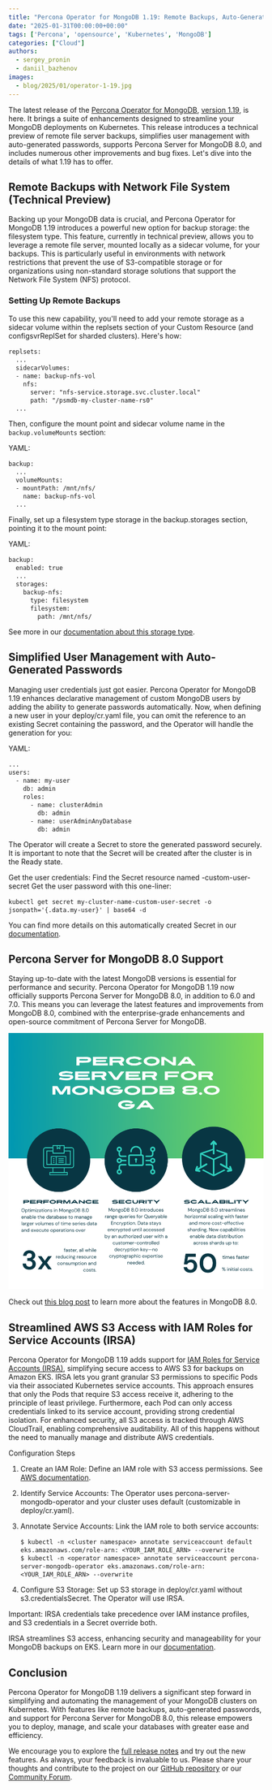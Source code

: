 ```yaml
---
title: "Percona Operator for MongoDB 1.19: Remote Backups, Auto-Generated Passwords, and More!"
date: "2025-01-31T00:00:00+00:00"
tags: ['Percona', 'opensource', 'Kubernetes', 'MongoDB']
categories: ["Cloud"]
authors:
  - sergey_pronin
  - daniil_bazhenov
images:
  - blog/2025/01/operator-1-19.jpg
---
```


The latest release of the [Percona Operator for MongoDB](https://docs.percona.com/percona-operator-for-mongodb/index.html), [version 1.19](https://docs.percona.com/percona-operator-for-mongodb/RN/Kubernetes-Operator-for-PSMONGODB-RN1.19.0.html), is here. It brings a suite of enhancements designed to streamline your MongoDB deployments on Kubernetes. This release introduces a technical preview of remote file server backups, simplifies user management with auto-generated passwords, supports Percona Server for MongoDB 8.0, and includes numerous other improvements and bug fixes. Let's dive into the details of what 1.19 has to offer.

## Remote Backups with Network File System (Technical Preview)

Backing up your MongoDB data is crucial, and Percona Operator for MongoDB 1.19 introduces a powerful new option for backup storage: the filesystem type. This feature, currently in technical preview, allows you to leverage a remote file server, mounted locally as a sidecar volume, for your backups. This is particularly useful in environments with network restrictions that prevent the use of S3-compatible storage or for organizations using non-standard storage solutions that support the Network File System (NFS) protocol.

### Setting Up Remote Backups

To use this new capability, you'll need to add your remote storage as a sidecar volume within the replsets section of your Custom Resource (and configsvrReplSet for sharded clusters). Here's how:

```
replsets:
  ...
  sidecarVolumes:
  - name: backup-nfs-vol
    nfs:
      server: "nfs-service.storage.svc.cluster.local"
      path: "/psmdb-my-cluster-name-rs0"
  ...
```

Then, configure the mount point and sidecar volume name in the `backup.volumeMounts` section:

YAML:
```
backup:
  ...
  volumeMounts:
  - mountPath: /mnt/nfs/
    name: backup-nfs-vol
  ...
```

Finally, set up a filesystem type storage in the backup.storages section, pointing it to the mount point:

YAML:
```
backup:
  enabled: true
  ...
  storages:
    backup-nfs:
      type: filesystem
      filesystem:
        path: /mnt/nfs/
```

See more in our [documentation about this storage type](https://docs.percona.com/percona-operator-for-mongodb/backups-storage.html#remote-file-server).

## Simplified User Management with Auto-Generated Passwords

Managing user credentials just got easier. Percona Operator for MongoDB 1.19 enhances declarative management of custom MongoDB users by adding the ability to generate passwords automatically. Now, when defining a new user in your deploy/cr.yaml file, you can omit the reference to an existing Secret containing the password, and the Operator will handle the generation for you:

YAML:
```
...
users:
  - name: my-user
    db: admin
    roles:
      - name: clusterAdmin
        db: admin
      - name: userAdminAnyDatabase
        db: admin
```

The Operator will create a Secret to store the generated password securely. It is important to note that the Secret will be created after the cluster is in the Ready state. 

Get the user credentials:
Find the Secret resource named <cluster-name>-custom-user-secret
Get the user password with this one-liner:

```
kubectl get secret my-cluster-name-custom-user-secret -o jsonpath='{.data.my-user}' | base64 -d
```

You can find more details on this automatically created Secret in our [documentation](https://docs.percona.com/percona-operator-for-mongodb/users.html#custom-mongodb-roles).

## Percona Server for MongoDB 8.0 Support

Staying up-to-date with the latest MongoDB versions is essential for performance and security. Percona Operator for MongoDB 1.19 now officially supports Percona Server for MongoDB 8.0, in addition to 6.0 and 7.0. This means you can leverage the latest features and improvements from MongoDB 8.0, combined with the enterprise-grade enhancements and open-source commitment of Percona Server for MongoDB.

![Percona Server for MongoDB 8.0 Support](blog/2025/01/operator-mongodb-8.png)

Check out [this blog post](https://www.percona.com/blog/percona-server-for-mongodb-8-0-most-performant-ever/) to learn more about the features in MongoDB 8.0.

## Streamlined AWS S3 Access with IAM Roles for Service Accounts (IRSA)

Percona Operator for MongoDB 1.19 adds support for [IAM Roles for Service Accounts (IRSA)](https://docs.aws.amazon.com/eks/latest/userguide/iam-roles-for-service-accounts.html), simplifying secure access to AWS S3 for backups on Amazon EKS. IRSA lets you grant granular S3 permissions to specific Pods via their associated Kubernetes service accounts. This approach ensures that only the Pods that require S3 access receive it, adhering to the principle of least privilege. Furthermore, each Pod can only access credentials linked to its service account, providing strong credential isolation. For enhanced security, all S3 access is tracked through AWS CloudTrail, enabling comprehensive auditability. All of this happens without the need to manually manage and distribute AWS credentials.

Configuration Steps

1.  Create an IAM Role: Define an IAM role with S3 access permissions. See [AWS documentation](https://docs.aws.amazon.com/eks/latest/userguide/iam-roles-for-service-accounts.html).

2.  Identify Service Accounts: The Operator uses percona-server-mongodb-operator and your cluster uses default (customizable in deploy/cr.yaml).

3. Annotate Service Accounts: Link the IAM role to both service accounts:
    
    ```
    $ kubectl -n <cluster namespace> annotate serviceaccount default eks.amazonaws.com/role-arn: <YOUR_IAM_ROLE_ARN> --overwrite
    $ kubectl -n <operator namespace> annotate serviceaccount percona-server-mongodb-operator eks.amazonaws.com/role-arn: <YOUR_IAM_ROLE_ARN> --overwrite
    ```

4. Configure S3 Storage: Set up S3 storage in deploy/cr.yaml without s3.credentialsSecret. The Operator will use IRSA.


Important: IRSA credentials take precedence over IAM instance profiles, and S3 credentials in a Secret override both.

IRSA streamlines S3 access, enhancing security and manageability for your MongoDB backups on EKS. Learn more in our [documentation](https://docs.percona.com/percona-operator-for-mongodb/backups-storage.html#automating-access-to-amazon-s3-based-on-iam-roles).

## Conclusion

Percona Operator for MongoDB 1.19 delivers a significant step forward in simplifying and automating the management of your MongoDB clusters on Kubernetes. With features like remote backups, auto-generated passwords, and support for Percona Server for MongoDB 8.0, this release empowers you to deploy, manage, and scale your databases with greater ease and efficiency.

We encourage you to explore the [full release notes](https://docs.percona.com/percona-operator-for-mongodb/RN/Kubernetes-Operator-for-PSMONGODB-RN1.19.0.html) and try out the new features. As always, your feedback is invaluable to us. Please share your thoughts and contribute to the project on our [GitHub repository](https://github.com/percona/percona-server-mongodb-operator) or our [Community Forum](https://forums.percona.com/c/mongodb/percona-kubernetes-operator-for-mongodb/29).

